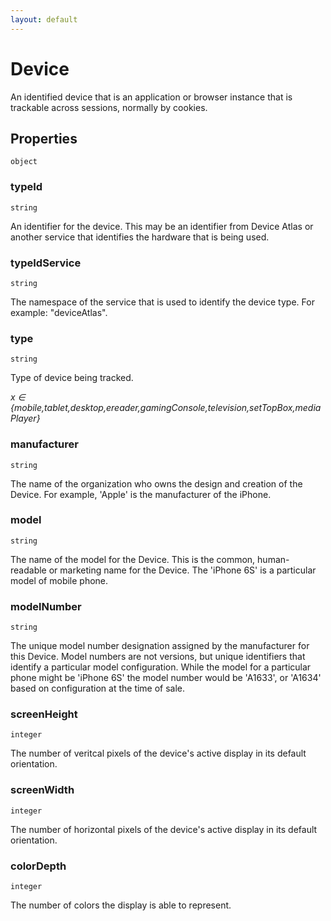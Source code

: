 ```yaml
---
layout: default
---
```


# Device

An identified device that is an application or browser instance that is trackable across sessions, normally by cookies.
## Properties

`object`


###  typeId
`string` 

An identifier for the device. This may be an identifier from Device Atlas or another service that identifies the hardware that is being used.


###  typeIdService
`string` 

The namespace of the service that is used to identify the device type. For example: "deviceAtlas".


###  type
`string` 

Type of device being tracked.

 *x ∈  {mobile,tablet,desktop,ereader,gamingConsole,television,setTopBox,mediaPlayer}*
 


###  manufacturer
`string` 

The name of the organization who owns the design and creation of the Device. For example, 'Apple' is the manufacturer of the iPhone.


###  model
`string` 

The name of the model for the Device. This is the common, human-readable or marketing name for the Device. The 'iPhone 6S' is a particular model of mobile phone.


###  modelNumber
`string` 

The unique model number designation assigned by the manufacturer for this Device. Model numbers are not versions, but unique identifiers that identify a particular model configuration. While the model for a particular phone might be 'iPhone 6S' the model number would be 'A1633', or 'A1634' based on configuration at the time of sale.


###  screenHeight
`integer` 

The number of veritcal pixels of the device's active display in its default orientation.


###  screenWidth
`integer` 

The number of horizontal pixels of the device's active display in its default orientation.


###  colorDepth
`integer` 

The number of colors the display is able to represent.



